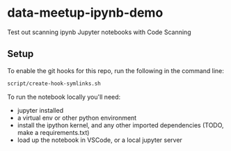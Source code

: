 # data-meetup-ipynb-demo
Test out scanning ipynb Jupyter notebooks with Code Scanning

## Setup

To enable the git hooks for this repo, run the following in the command line:

```bash
script/create-hook-symlinks.sh
```

To run the notebook locally you'll need:

- jupyter installed
- a virtual env or other python environment
- install the ipython kernel, and any other imported dependencies (TODO, make a requirements.txt)
- load up the notebook in VSCode, or a local jupyter server
